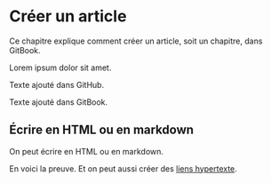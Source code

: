 # Créer un article

Ce chapitre explique comment créer un article, soit un chapitre, dans GitBook.

Lorem ipsum dolor sit amet.

Texte ajouté dans GitHub.

Texte ajouté dans GitBook.

## Écrire en HTML ou en markdown
On peut écrire en HTML ou en markdown.

<p>En voici la preuve. Et on peut aussi créer des <a href="http://www.google.com">liens hypertexte</a>.
